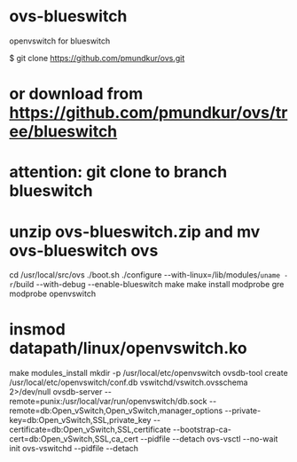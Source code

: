# ovs-blueswitch
openvswitch for blueswitch

$ git clone https://github.com/pmundkur/ovs.git
# or download from https://github.com/pmundkur/ovs/tree/blueswitch
# attention: git clone to branch blueswitch
# unzip ovs-blueswitch.zip and mv ovs-blueswitch ovs
cd /usr/local/src/ovs
./boot.sh 
./configure --with-linux=/lib/modules/`uname -r`/build --with-debug --enable-blueswitch
make
make install
modprobe gre
modprobe openvswitch
# insmod datapath/linux/openvswitch.ko
make modules_install
mkdir -p /usr/local/etc/openvswitch
ovsdb-tool create /usr/local/etc/openvswitch/conf.db vswitchd/vswitch.ovsschema 2>/dev/null
ovsdb-server --remote=punix:/usr/local/var/run/openvswitch/db.sock      --remote=db:Open_vSwitch,Open_vSwitch,manager_options      --private-key=db:Open_vSwitch,SSL,private_key      --certificate=db:Open_vSwitch,SSL,certificate          --bootstrap-ca-cert=db:Open_vSwitch,SSL,ca_cert              --pidfile --detach
ovs-vsctl --no-wait init
ovs-vswitchd --pidfile --detach
